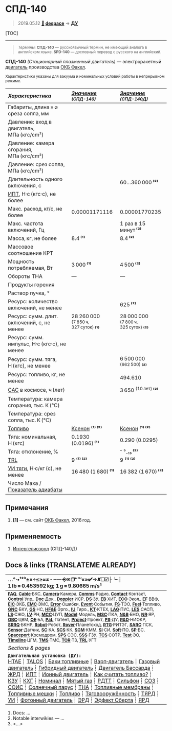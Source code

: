 # СПД-140
> 2019.05.12 **[🚀](../index/index.md) [despace](index.md)** → **[ДУ](ps.md)**

[TOC]

---

> <small>*Термины:* **СПД-140** — русскоязычный термин, не имеющий аналога в английском языке. **SPD-140** — дословный перевод с русского на английский.</small>

**СПД-140** *(Стационарный плазменный двигатель)* — электроракетный [двигатель](ps.md) производства [ОКБ Факел](zz_edb_fakel.md).

<small>

Характеристики указаны для вакуума и номинальных условий работы в непрерывном режиме.

|*Характеристика*|*[Значение](si.md) <small>(СПД-140)</small>*|*[Значение](si.md) <small>(СПД-140Д)</small>*|
|:--|:--|:--|
|Габариты, длина × ⌀ среза сопла, мм|||
|Давление: вход в двигатель, МПа (кгс/cm²)||
|Давление: камера сгорания, МПа (кгс/cm²)|||
|Давление: срез сопла, МПа (кгс/cm²)|||
|Длительность одного включения, с||60…360 000 **⁽²⁾**|
|[ИПТ](ing.md), Н·с (кгс·с), не более|||
|Макс. расход, кг/с, не более|0.00001171116|0.00001770235|
|Макс. частота включений, Гц||1 раз в 15 минут **⁽²⁾**|
|Масса, кг, не более|8.4 **⁽¹⁾**|8.4 **⁽²⁾**|
|Массовое соотношение КРТ|||
|Мощность потребляемая, Вт|3 000 **⁽¹⁾**|4 500 **⁽²⁾**|
|Обороты ТНА|—|—|
|Продукты горения|||
|Раствор пучка, °|||
|Ресурс: количество включений, не менее||625 **⁽²⁾**|
|Ресурс: сумм. длит. включений, c, не менее|28 260 000<br> <sup>(7 850 ч, 327 суток)</sup> **⁽¹⁾**|28 000 000<br> <sup>(7 800 ч, 325 суток)</sup> **⁽²⁾**|
|Ресурс: сумм. импульс, Н·с (кгс·с), не менее||
|Ресурс: сумм. тяга, Н (кгс), не менее||6 500 000 <sup>(662 500)</sup> **⁽²⁾**|
|Ресурс: топливо, кг, не менее||494.610|
|[САС](lifetime.md) в космосе, ч (лет)||3 650 <sup>(10 лет)</sup> **⁽²⁾**|
|Температура: камера сгорания, тыс. К (℃)|||
|Температура: срез сопла, тыс. К (℃)|||
|[Топливо](fuel.md)|[Ксенон](ксенон.md) **⁽¹⁾ ⁽²⁾**|[Ксенон](ксенон.md) **⁽¹⁾ ⁽²⁾**|
|Тяга: номинальная, Н (кгс)|0.1930 (0.0196) **⁽¹⁾**|0.290 (0.0295)|
|Тяга: отклонение, %||⁺ ⁵₋₁₅ **⁽²⁾**|
|[TRL](trl.md)|9 **⁽¹⁾ ⁽²⁾**|9 **⁽¹⁾ ⁽²⁾**|
|[УИ тяги](isp.md), Н·с/кг (с), не менее|16 480 (1 680) **⁽¹⁾**|16 382 (1 670) **⁽²⁾**|
|Число Маха / [Показатель адиабаты](heat_cr.md)|||

</small>



<p style="page-break-after:always"> </p>

## Примечания
   1. **[1]** — см. сайт [ОКБ Факел](zz_edb_fakel.md), 2016 год.



## Применяемость
   1. [Интергелиозонд]([интергелиозонд.md) (СПД-140Д)



<p style="page-break-after:always"> </p>

## Docs & links (TRANSLATEME ALREADY)
|…°·•¹²³±×÷≤≥≈≠ ‑ −— ⎆✉ ❐“”’«»✔→✘☐☑├┕┆ 1 lb = 0.453592 kg; 1 g = 9.80665 m/s²|
|:--|
|<small>**[FAQ](faq.md)**, **[Cable](cable.md)**·БКС, **[Camera](cam.md)**·Камера, **[Comms](comms.md)**·Радио, **[Contact](contact.md)**·Контакт, **[Control](control.md)**·Упр., **[Doc](doc.md)**·Док., **[Doppler](doppler.md)**·ИСР, **[DS](ds.md)**·ЗУ, **[EB](eb.md)**·ХИТ, **[ECO](ecology.md)**·Экол., **[EF](ef.md)**·ВВФ, **[ElC](elc.md)**·ЭКБ, **[EMC](emc.md)**·ЭМС, **[Error](error.md)**·Ошибки, **[Event](event.md)**·События, **[FS](fs.md)**·ТЭО, **[Fuel](fuel.md)**·Топливо, **[GNC](gnc.md)**·БКУ, **[GS](scs.md)**·НС, **[HF&E](hfe.md)**·Эрго., **[IU](iu.md)**·Гиро., **[KT](kt.md)**·КТЕХ, **[LAG](lag.md)**·ПУC, **[LES](les.md)**·САСП, **[LS](ls.md)**·СЖО, **[LV](lv.md)**·РН, **[MCC](mcc.md)**·ЦУП, **[Model](model.md)**·Модель, **[MSC](sc.md)**·ПКА, **[N&B](nnb.md)**·БНО, **[NR](nr.md)**·ЯР, **[OBC](obc.md)**·ЦВМ, **[OE](oe.md)**·БА, **[Pat.](патент.md)**·Патент, **[Project](project.md)**·Проект, **[PS](ps.md)**·ДУ, **[R&D](rnd.md)**·НИОКР, **[SRRQ](srrq.md)**·БКНР, **[Robot](robotics.md)**·Робот, **[Rover](rover.md)**·Планетоход, **[RTG](rtg.md)**·РИТЭГ, **[SARC](sarc.md)**·ПСК, **[Sensor](sensor.md)**·Датчик, **[SC](sc.md)**·КА, **[SCS](scs.md)**·КК, **[SGM](sgm.md)**·КММ, **[SI](si.md)**·СИ, **[Soft](soft.md)**·ПО, **[SP](sp.md)**·БС, **[Spaceport](spaceport.md)**·Космодром, **[SPS](sps.md)**·СЭС, **[SSS](sss.md)**·ГЗУ, **[TCS](tcs.md)**·СОТР, **[Test](test.md)**·ЭО, **[Timeline](timeline.md)**·ЦГМ, **[TMS](tms.md)**·ТМС, **[TOR](tor.md)**·ТЗ, **[TRL](trl.md)**·УГТ</small>|
|*Sections & pages*|
|**`Двигательная установка (ДУ):`**<br> [HTAE](htae.md) ┊ [TALOS](talos.md) ┊ [Баки топливные](fuel_tank.md) ┊ [Варп‑двигатель](warp_drive.md) ┊ [Газовый двигатель](cgt.md) ┊ [Гибридный двигатель](гбрд.md) ┊ [Двигатель Бассарда](bussard_ramjet.md) ┊ [ЖРД](lpr.md) ┊ [ИПТ](ing.md) ┊ [Ионный двигатель](иод.md) ┊ [Как считать топливо?](si.md) ┊ [КЗУ](cinu.md) ┊ [КХГ](cgs.md) ┊ [Номинал](nominal.md) ┊ [Мятый газ](exhsteam.md) ┊ [РДТТ](spr.md) ┊ [Сильфон](сильфон.md) ┊ [СОЗ](соз.md) ┊ [СОИС](соис.md) ┊ [Солнечный парус](солнечный_парус.md) ┊ [ТНА](turbopump.md) ┊ [Топливные мембраны](топливные_мембраны.md) ┊ [Топливные мешки](топливные_мешки.md) ┊ [Топливо](fuel.md) ┊ [Тяговооружённость](ttwr.md) ┊ [ТЯРД](тярд.md) ┊ [УИ](isp.md) ┊ [Фотонный двигатель](фотонный_двигатель.md) ┊ [ЭРД](epsp.md) ┊ [Эффект Оберта](oberth_eff.md) ┊ [ЯРД](ntr.md)|

   1. Docs: …
   1. Notable interwikies — …
   1. <…>
